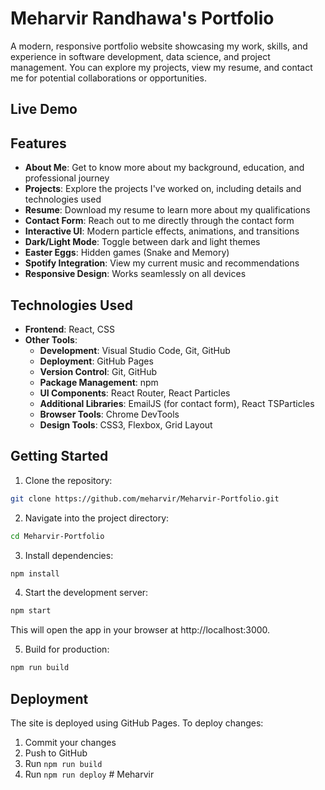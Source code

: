 # Meharvir Randhawa's Portfolio

A modern, responsive portfolio website showcasing my work, skills, and experience in software development, data science, and project management. You can explore my projects, view my resume, and contact me for potential collaborations or opportunities.

## Live Demo


## Features

- **About Me**: Get to know more about my background, education, and professional journey
- **Projects**: Explore the projects I've worked on, including details and technologies used
- **Resume**: Download my resume to learn more about my qualifications
- **Contact Form**: Reach out to me directly through the contact form
- **Interactive UI**: Modern particle effects, animations, and transitions
- **Dark/Light Mode**: Toggle between dark and light themes
- **Easter Eggs**: Hidden games (Snake and Memory)
- **Spotify Integration**: View my current music and recommendations
- **Responsive Design**: Works seamlessly on all devices

## Technologies Used

- **Frontend**: React, CSS
- **Other Tools**: 
  - **Development**: Visual Studio Code, Git, GitHub
  - **Deployment**: GitHub Pages
  - **Version Control**: Git, GitHub
  - **Package Management**: npm
  - **UI Components**: React Router, React Particles
  - **Additional Libraries**: EmailJS (for contact form), React TSParticles
  - **Browser Tools**: Chrome DevTools
  - **Design Tools**: CSS3, Flexbox, Grid Layout

## Getting Started

1. Clone the repository:
```bash
git clone https://github.com/meharvir/Meharvir-Portfolio.git
```

2. Navigate into the project directory:
```bash
cd Meharvir-Portfolio
```

3. Install dependencies:
```bash
npm install
```

4. Start the development server:
```bash
npm start
```

This will open the app in your browser at http://localhost:3000.

5. Build for production:
```bash
npm run build
```

## Deployment

The site is deployed using GitHub Pages. To deploy changes:

1. Commit your changes
2. Push to GitHub
3. Run `npm run build`
4. Run `npm run deploy`
#   M e h a r v i r 
 
 
